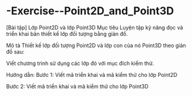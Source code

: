 # -Exercise--Point2D_and_Point3D
[Bài tập] Lớp Point2D và lớp Point3D
Mục tiêu
Luyện tập kỹ năng đọc và triển khai bản thiết kế lớp đối tượng bằng giản đồ.

Mô tả
Thiết kế lớp đối tượng Point2D và lớp con của nó Point3D theo giản đồ sau:



Viết chương trình sử dụng các lớp đó với mục đích kiểm thử.

Hướng dẫn:
Bước 1: Viết mã triển khai và mã kiểm thử cho lớp Point2D

Bước 2: Viết mã triển khai và mã kiểm thử cho lớp Point3D
